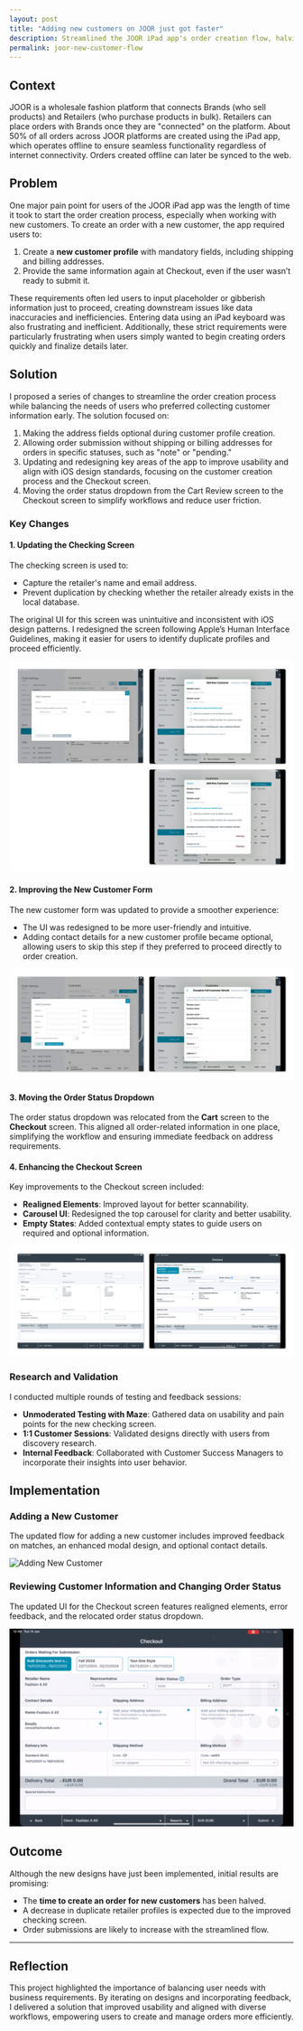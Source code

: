 ```yaml
---
layout: post
title: "Adding new customers on JOOR just got faster"
description: Streamlined the JOOR iPad app's order creation flow, halving setup time for new customers and improving usability while reducing duplicate profiles.
permalink: joor-new-customer-flow
---
```


<!-- ***A note on the iPad app:** Launched in 2012, JOOR’s iPad app was a groundbreaking tool that digitized the fashion industry’s process of taking Notes—recording what a Retailer was interested in buying. While long-time users appreciated its functionality and rarely reported issues, the app hadn’t been updated in over a decade by the time I joined JOOR in 2023. The outdated legacy code made it difficult for engineers, product managers, and designers to work on, and the UI didn’t follow modern Human Interface guidelines, making it challenging for new users to navigate.* -->

## Context

JOOR is a wholesale fashion platform that connects Brands (who sell products) and Retailers (who purchase products in bulk). Retailers can place orders with Brands once they are "connected" on the platform. About 50% of all orders across JOOR platforms are created using the iPad app, which operates offline to ensure seamless functionality regardless of internet connectivity. Orders created offline can later be synced to the web.

## Problem

One major pain point for users of the JOOR iPad app was the length of time it took to start the order creation process, especially when working with new customers. To create an order with a new customer, the app required users to:

1. Create a **new customer profile** with mandatory fields, including shipping and billing addresses.
2. Provide the same information again at Checkout, even if the user wasn’t ready to submit it.

These requirements often led users to input placeholder or gibberish information just to proceed, creating downstream issues like data inaccuracies and inefficiencies. Entering data using an iPad keyboard was also frustrating and inefficient. Additionally, these strict requirements were particularly frustrating when users simply wanted to begin creating orders quickly and finalize details later.

## Solution

I proposed a series of changes to streamline the order creation process while balancing the needs of users who preferred collecting customer information early. The solution focused on:

1. Making the address fields optional during customer profile creation.
2. Allowing order submission without shipping or billing addresses for orders in specific statuses, such as "note" or "pending."
3. Updating and redesigning key areas of the app to improve usability and align with iOS design standards, focusing on the customer creation process and the Checkout screen.
4. Moving the order status dropdown from the Cart Review screen to the Checkout screen to simplify workflows and reduce user friction.

### Key Changes

#### 1. Updating the Checking Screen
The checking screen is used to:
- Capture the retailer's name and email address.
- Prevent duplication by checking whether the retailer already exists in the local database.

The original UI for this screen was unintuitive and inconsistent with iOS design patterns. I redesigned the screen following Apple’s Human Interface Guidelines, making it easier for users to identify duplicate profiles and proceed efficiently.

![Checking Screen](images/case_studies/joor-new-customer-flow/checking-matches-hf.png)

#### 2. Improving the New Customer Form
The new customer form was updated to provide a smoother experience:
- The UI was redesigned to be more user-friendly and intuitive.
- Adding contact details for a new customer profile became optional, allowing users to skip this step if they preferred to proceed directly to order creation.

![New Customer Form](images/case_studies/joor-new-customer-flow/new-customer-form-hf.png)

#### 3. Moving the Order Status Dropdown
The order status dropdown was relocated from the **Cart** screen to the **Checkout** screen. This aligned all order-related information in one place, simplifying the workflow and ensuring immediate feedback on address requirements.

#### 4. Enhancing the Checkout Screen
Key improvements to the Checkout screen included:
- **Realigned Elements**: Improved layout for better scannability.
- **Carousel UI**: Redesigned the top carousel for clarity and better usability.
- **Empty States**: Added contextual empty states to guide users on required and optional information.

![Checkout Screen](images/case_studies/joor-new-customer-flow/checkout-screen-hf.png)

### Research and Validation

I conducted multiple rounds of testing and feedback sessions:
- **Unmoderated Testing with Maze**: Gathered data on usability and pain points for the new checking screen.
- **1:1 Customer Sessions**: Validated designs directly with users from discovery research.
- **Internal Feedback**: Collaborated with Customer Success Managers to incorporate their insights into user behavior.

## Implementation

### Adding a New Customer
The updated flow for adding a new customer includes improved feedback on matches, an enhanced modal design, and optional contact details.

![Adding New Customer](images/case_studies/joor-new-customer-flow/add-new-customer.gif)

### Reviewing Customer Information and Changing Order Status
The updated UI for the Checkout screen features realigned elements, error feedback, and the relocated order status dropdown.

![Checkout Screen Interaction](images/case_studies/joor-new-customer-flow/checkout-screen-2.gif)

## Outcome

Although the new designs have just been implemented, initial results are promising:
- The **time to create an order for new customers** has been halved.
- A decrease in duplicate retailer profiles is expected due to the improved checking screen.
- Order submissions are likely to increase with the streamlined flow.

---

## Reflection

This project highlighted the importance of balancing user needs with business requirements. By iterating on designs and incorporating feedback, I delivered a solution that improved usability and aligned with diverse workflows, empowering users to create and manage orders more efficiently.
